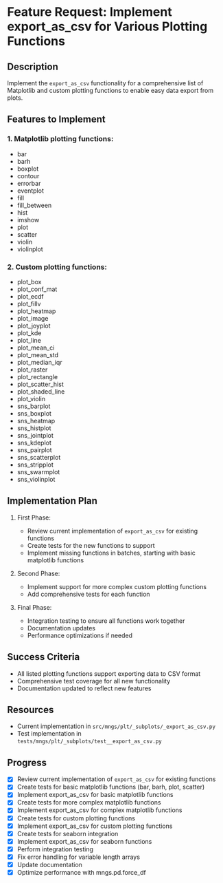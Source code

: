 # Feature Request: Implement export_as_csv for Various Plotting Functions

## Description
Implement the `export_as_csv` functionality for a comprehensive list of Matplotlib and custom plotting functions to enable easy data export from plots.

## Features to Implement

### 1. Matplotlib plotting functions:
   - bar
   - barh
   - boxplot
   - contour
   - errorbar
   - eventplot
   - fill
   - fill_between
   - hist
   - imshow
   - plot
   - scatter
   - violin
   - violinplot

### 2. Custom plotting functions:
   - plot_box
   - plot_conf_mat
   - plot_ecdf
   - plot_fillv
   - plot_heatmap
   - plot_image
   - plot_joyplot
   - plot_kde
   - plot_line
   - plot_mean_ci
   - plot_mean_std
   - plot_median_iqr
   - plot_raster
   - plot_rectangle
   - plot_scatter_hist
   - plot_shaded_line
   - plot_violin
   - sns_barplot
   - sns_boxplot
   - sns_heatmap
   - sns_histplot
   - sns_jointplot
   - sns_kdeplot
   - sns_pairplot
   - sns_scatterplot
   - sns_stripplot
   - sns_swarmplot
   - sns_violinplot

## Implementation Plan

1. First Phase:
   - Review current implementation of `export_as_csv` for existing functions
   - Create tests for the new functions to support
   - Implement missing functions in batches, starting with basic matplotlib functions

2. Second Phase:
   - Implement support for more complex custom plotting functions
   - Add comprehensive tests for each function

3. Final Phase:
   - Integration testing to ensure all functions work together
   - Documentation updates
   - Performance optimizations if needed

## Success Criteria
- All listed plotting functions support exporting data to CSV format
- Comprehensive test coverage for all new functionality
- Documentation updated to reflect new features

## Resources
- Current implementation in `src/mngs/plt/_subplots/_export_as_csv.py`
- Test implementation in `tests/mngs/plt/_subplots/test__export_as_csv.py`

## Progress
- [x] Review current implementation of `export_as_csv` for existing functions
- [x] Create tests for basic matplotlib functions (bar, barh, plot, scatter)
- [x] Implement export_as_csv for basic matplotlib functions
- [x] Create tests for more complex matplotlib functions
- [x] Implement export_as_csv for complex matplotlib functions
- [x] Create tests for custom plotting functions
- [x] Implement export_as_csv for custom plotting functions
- [x] Create tests for seaborn integration
- [x] Implement export_as_csv for seaborn functions 
- [x] Perform integration testing
- [x] Fix error handling for variable length arrays
- [x] Update documentation
- [x] Optimize performance with mngs.pd.force_df